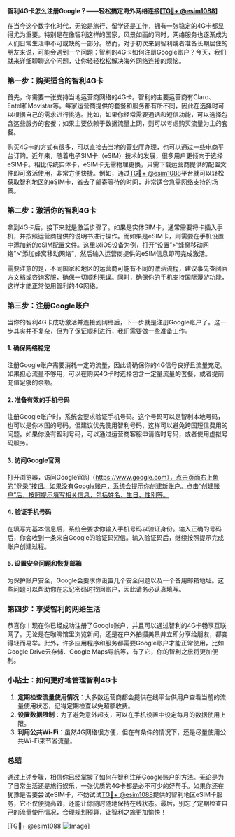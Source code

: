**智利4G卡怎么注册Google？——轻松搞定海外网络连接[[TG💪+ @esim1088](https://t.me/s/esim1088)]**

在当今这个数字化时代，无论是旅行、留学还是工作，拥有一张稳定的4G卡都显得尤为重要。特别是在像智利这样的国家，风景如画的同时，网络服务也逐渐成为人们日常生活中不可或缺的一部分。然而，对于初次来到智利或者准备长期居住的朋友来说，可能会遇到一个问题：智利的4G卡如何注册Google账户？今天，我们就来详细聊聊这个问题，让你轻轻松松解决海外网络连接的烦恼。

### **第一步：购买适合的智利4G卡**

首先，你需要一张支持当地运营商网络的4G卡。智利的主要运营商有Claro、Entel和Movistar等。每家运营商提供的套餐和服务都有所不同，因此在选择时可以根据自己的需求进行挑选。比如，如果你经常需要通话和短信功能，可以选择包含这些服务的套餐；如果主要依赖于数据流量上网，则可以考虑购买流量为主的套餐。

购买4G卡的方式有很多，可以直接去当地的营业厅办理，也可以通过一些电商平台订购。近年来，随着电子SIM卡（eSIM）技术的发展，很多用户更倾向于选择eSIM卡。相比传统实体卡，eSIM卡无需物理更换，只需下载运营商提供的配置文件即可激活使用，非常方便快捷。例如，通过[TG💪+ @esim1088](https://t.me/s/esim1088)平台就可以轻松获取智利地区的eSIM卡，省去了邮寄等待的时间，非常适合急需网络支持的场景。

### **第二步：激活你的智利4G卡**

拿到4G卡后，接下来就是激活步骤了。如果是实体SIM卡，通常需要将卡插入手机，并按照运营商提供的说明书进行操作。而如果是eSIM卡，则需要在手机设置中添加新的eSIM配置文件。这里以iOS设备为例，打开“设置”>“蜂窝移动网络”>“添加蜂窝移动网络”，然后输入运营商提供的eSIM信息即可完成激活。

需要注意的是，不同国家和地区的运营商可能有不同的激活流程，建议事先查阅官方文档或咨询客服，确保一切顺利无误。同时，确保你的手机支持国际漫游功能，这样才能正常使用智利的4G网络。

### **第三步：注册Google账户**

当你的智利4G卡成功激活并连接到网络后，下一步就是注册Google账户了。这一步其实并不复杂，但为了保证顺利进行，我们需要做一些准备工作。

#### **1. 确保网络稳定**
注册Google账户需要消耗一定的流量，因此请确保你的4G信号良好且流量充足。如果担心流量不够用，可以在购买4G卡时选择包含一定量流量的套餐，或者提前充值足够的余额。

#### **2. 准备有效的手机号码**
注册Google账户时，系统会要求验证手机号码。这个号码可以是智利本地号码，也可以是你本国的号码，但建议优先使用智利号码，这样可以避免跨国短信费用的问题。如果你没有智利号码，可以通过运营商客服申请临时号码，或者使用虚拟号码服务。

#### **3. 访问Google官网**
打开浏览器，访问Google官网（https://www.google.com），点击页面右上角的“登录”按钮。如果没有Google账户，系统会提示你创建新账户。点击“创建账户”后，按照提示填写相关信息，包括姓名、生日、性别等。

#### **4. 验证手机号码**
在填写完基本信息后，系统会要求你输入手机号码以验证身份。输入正确的号码后，你会收到一条来自Google的验证码短信。输入验证码后，继续按照提示完成账户创建过程。

#### **5. 设置安全问题和恢复邮箱**
为保护账户安全，Google会要求你设置几个安全问题以及一个备用邮箱地址。这些问题可以帮助你在忘记密码时找回账户，因此请务必认真填写。

### **第四步：享受智利的网络生活**

恭喜你！现在你已经成功注册了Google账户，并且可以通过智利的4G卡畅享互联网了。无论是在咖啡馆里浏览新闻，还是在户外拍摄美景并立即分享给朋友，都变得轻而易举。此外，许多应用程序和服务都需要Google账户才能正常使用，比如Google Drive云存储、Google Maps导航等，有了它，你的智利之旅将更加便利。

### **小贴士：如何更好地管理智利4G卡**

1. **定期检查流量使用情况**：大多数运营商都会提供在线平台供用户查看当前的流量使用状态，记得定期检查以免超额收费。
2. **设置数据限制**：为了避免意外超支，可以在手机设置中设定每月的数据使用上限。
3. **利用公共Wi-Fi**：虽然4G网络很方便，但在有条件的情况下，还是尽量使用公共Wi-Fi来节省流量。

### **总结**

通过上述步骤，相信你已经掌握了如何在智利注册Google账户的方法。无论是为了日常生活还是旅行娱乐，一张优质的4G卡都是必不可少的好帮手。如果你还在犹豫是否要尝试eSIM卡，不妨试试[TG💪+ @esim1088](https://t.me/s/esim1088)提供的智利地区eSIM卡服务，它不仅便捷高效，还能让你随时随地保持在线状态。最后，别忘了定期检查自己的流量使用情况，合理规划预算，让智利之旅更加愉快！

[[TG💪+ @esim1088](https://t.me/s/esim1088) ![Image](https://i.postimg.cc/4NQfJmqS/Snipaste-2025-05-13-00-14-12.png)]